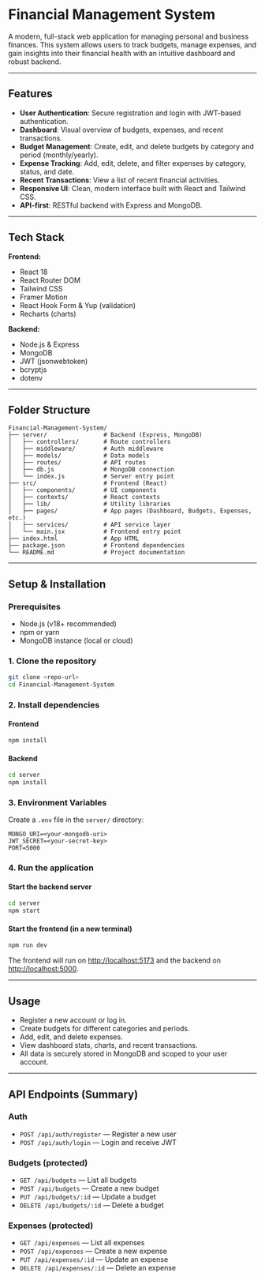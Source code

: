 # Financial Management System

A modern, full-stack web application for managing personal and business finances. This system allows users to track budgets, manage expenses, and gain insights into their financial health with an intuitive dashboard and robust backend.

---

## Features

- **User Authentication**: Secure registration and login with JWT-based authentication.
- **Dashboard**: Visual overview of budgets, expenses, and recent transactions.
- **Budget Management**: Create, edit, and delete budgets by category and period (monthly/yearly).
- **Expense Tracking**: Add, edit, delete, and filter expenses by category, status, and date.
- **Recent Transactions**: View a list of recent financial activities.
- **Responsive UI**: Clean, modern interface built with React and Tailwind CSS.
- **API-first**: RESTful backend with Express and MongoDB.

---

## Tech Stack

**Frontend:**
- React 18
- React Router DOM
- Tailwind CSS
- Framer Motion
- React Hook Form & Yup (validation)
- Recharts (charts)

**Backend:**
- Node.js & Express
- MongoDB
- JWT (jsonwebtoken)
- bcryptjs
- dotenv

---

## Folder Structure

```
Financial-Management-System/
├── server/                # Backend (Express, MongoDB)
│   ├── controllers/       # Route controllers
│   ├── middleware/        # Auth middleware
│   ├── models/            # Data models
│   ├── routes/            # API routes
│   ├── db.js              # MongoDB connection
│   └── index.js           # Server entry point
├── src/                   # Frontend (React)
│   ├── components/        # UI components
│   ├── contexts/          # React contexts
│   ├── lib/               # Utility libraries
│   ├── pages/             # App pages (Dashboard, Budgets, Expenses, etc.)
│   ├── services/          # API service layer
│   └── main.jsx           # Frontend entry point
├── index.html             # App HTML
├── package.json           # Frontend dependencies
└── README.md              # Project documentation
```

---

## Setup & Installation

### Prerequisites
- Node.js (v18+ recommended)
- npm or yarn
- MongoDB instance (local or cloud)

### 1. Clone the repository
```bash
git clone <repo-url>
cd Financial-Management-System
```

### 2. Install dependencies
#### Frontend
```bash
npm install
```
#### Backend
```bash
cd server
npm install
```

### 3. Environment Variables
Create a `.env` file in the `server/` directory:
```
MONGO_URI=<your-mongodb-uri>
JWT_SECRET=<your-secret-key>
PORT=5000
```

### 4. Run the application
#### Start the backend server
```bash
cd server
npm start
```
#### Start the frontend (in a new terminal)
```bash
npm run dev
```

The frontend will run on [http://localhost:5173](http://localhost:5173) and the backend on [http://localhost:5000](http://localhost:5000).

---

## Usage
- Register a new account or log in.
- Create budgets for different categories and periods.
- Add, edit, and delete expenses.
- View dashboard stats, charts, and recent transactions.
- All data is securely stored in MongoDB and scoped to your user account.

---

## API Endpoints (Summary)

### Auth
- `POST /api/auth/register` — Register a new user
- `POST /api/auth/login` — Login and receive JWT

### Budgets (protected)
- `GET /api/budgets` — List all budgets
- `POST /api/budgets` — Create a new budget
- `PUT /api/budgets/:id` — Update a budget
- `DELETE /api/budgets/:id` — Delete a budget

### Expenses (protected)
- `GET /api/expenses` — List all expenses
- `POST /api/expenses` — Create a new expense
- `PUT /api/expenses/:id` — Update an expense
- `DELETE /api/expenses/:id` — Delete an expense





